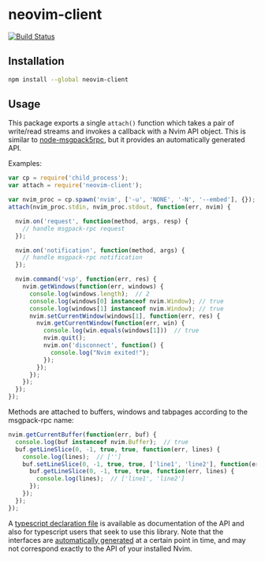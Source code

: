 # neovim-client

[![Build Status](https://travis-ci.org/neovim/node-client.png)](https://travis-ci.org/neovim/node-client)
<br>


## Installation

```sh
npm install --global neovim-client
```

## Usage

This package exports a single `attach()` function which takes a pair of
write/read streams and invokes a callback with a Nvim API object. This is
similar to [node-msgpack5rpc](https://github.com/tarruda/node-msgpack5rpc), but
it provides an automatically generated API.

Examples:

```js
var cp = require('child_process');
var attach = require('neovim-client');

var nvim_proc = cp.spawn('nvim', ['-u', 'NONE', '-N', '--embed'], {});
attach(nvim_proc.stdin, nvim_proc.stdout, function(err, nvim) {

  nvim.on('request', function(method, args, resp) {
    // handle msgpack-rpc request
  });

  nvim.on('notification', function(method, args) {
    // handle msgpack-rpc notification
  });

  nvim.command('vsp', function(err, res) {
    nvim.getWindows(function(err, windows) {
      console.log(windows.length);  // 2
      console.log(windows[0] instanceof nvim.Window); // true
      console.log(windows[1] instanceof nvim.Window); // true
      nvim.setCurrentWindow(windows[1], function(err, res) {
        nvim.getCurrentWindow(function(err, win) {
          console.log(win.equals(windows[1]))  // true
          nvim.quit();
          nvim.on('disconnect', function() {
            console.log("Nvim exited!");
          });
        });
      });
    });
  });
});
```

Methods are attached to buffers, windows and tabpages according to the
msgpack-rpc name:

```js
nvim.getCurrentBuffer(function(err, buf) {
  console.log(buf instanceof nvim.Buffer);  // true
  buf.getLineSlice(0, -1, true, true, function(err, lines) {
    console.log(lines);  // ['']
    buf.setLineSlice(0, -1, true, true, ['line1', 'line2'], function(err) {
      buf.getLineSlice(0, -1, true, true, function(err, lines) {
        console.log(lines);  // ['line1', 'line2']
      });
    });
  });
});
```

A [typescript declaration file](api.d.ts) is available as documentation of the
API and also for typescript users that seek to use this library. Note that the
interfaces are [automatically generated](generate-typescript-interfaces.js) at a
certain point in time, and may not correspond exactly to the API of your
installed Nvim.
